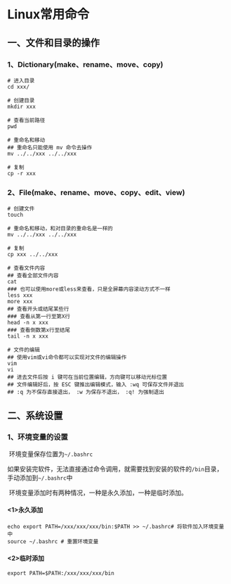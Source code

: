 # Linux常用命令

## 一、文件和目录的操作

### 1、Dictionary(make、rename、move、copy)

```shell
# 进入目录
cd xxx/

# 创建目录
mkdir xxx

# 查看当前路径
pwd

# 重命名和移动
## 重命名只能使用 mv 命令去操作
mv ../../xxx ../../xxx

# 复制
cp -r xxx
```

### 2、File(make、rename、move、copy、edit、view)

```shell
# 创建文件
touch

# 重命名和移动，和对目录的重命名是一样的
mv ../../xxx ../../xxx

# 复制
cp xxx ../../xxx

# 查看文件内容
## 查看全部文件内容
cat
### 也可以使用more或less来查看，只是全屏幕内容滚动方式不一样
less xxx
more xxx
## 查看开头或结尾某些行
### 查看从第一行至第X行
head -n x xxx
### 查看倒数第x行至结尾
tail -n x xxx

# 文件的编辑
## 使用vim或vi命令都可以实现对文件的编辑操作
vim
vi
## 进去文件后按 i 键可在当前位置编辑，方向键可以移动光标位置
## 文件编辑好后，按 ESC 键推出编辑模式，输入 :wq 可保存文件并退出
## :q 为不保存直接退出， :w 为保存不退出， :q! 为强制退出
```



## 二、系统设置

### 1、环境变量的设置

​	环境变量保存位置为`~/.bashrc`

​	如果安装完软件，无法直接通过命令调用，就需要找到安装的软件的`/bin`目录，手动添加到`~/.bashrc`中

​	环境变量添加时有两种情况，一种是永久添加，一种是临时添加。

#### <1>永久添加

```shell
echo export PATH=/xxx/xxx/xxx/bin:$PATH >> ~/.bashrc# 将软件加入环境变量中
source ~/.bashrc # 重置环境变量
```

#### <2>临时添加

```shell
export PATH=$PATH:/xxx/xxx/xxx/bin
```

